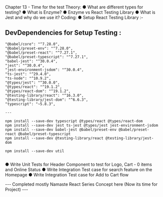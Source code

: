 Chapter 13 - Time for the test
Theory:
● What are different types for testing?
● What is Enzyme?
● Enzyme vs React Testing Library
● What is Jest and why do we use it?
Coding:
● Setup React Testing Library :-

## DevDependencies for Setup Testing :

```
"@babel/core": "^7.28.0",
"@babel/preset-env": "^7.28.0",
"@babel/preset-react": "^7.27.1",
"@babel/preset-typescript": "^7.27.1",
"babel-jest": "^30.0.4",
"jest": "^30.0.4",
"jest-environment-jsdom": "^30.0.4",
"ts-jest": "^29.4.0",
"ts-node": "^10.9.2",
"@types/jest": "^30.0.0",
"@types/react": "^19.1.2",
"@types/react-dom": "^19.1.2",
"@testing-library/react": "^16.3.0",
"@testing-library/jest-dom": "^6.6.3",
"typescript": "~5.8.3",

---

npm install --save-dev typescript @types/react @types/react-dom
npm install --save-dev jest ts-jest @types/jest jest-environment-jsdom
npm install --save-dev babel-jest @babel/preset-env @babel/preset-react @babel/preset-typescript
npm install --save-dev @testing-library/react @testing-library/jest-dom

npm install --save-dev util


```

● Write Unit Tests for Header Component to test for Logo, Cart - 0 items and
Online Status
● Write Integration Test case for search feature on the Homepage
● Write Integration Test case for Add to Cart flow

--- Completed mostly Namaste React Series Concept here (Now its time for Project) ---
